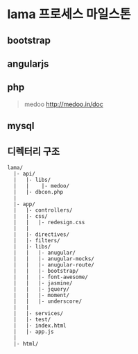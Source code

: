# lama 프로세스 마일스톤
## bootstrap
## angularjs

## php
> medoo
<http://medoo.in/doc>
## mysql

## 디렉터리 구조
```
lama/
  |- api/
  |   |- libs/
  |   |    |- medoo/
  |   |- dbcon.php
  |
  |- app/
  |   |- controllers/
  |   |- css/
  |   |   |- redesign.css
  |   |
  |   |- directives/
  |   |- filters/
  |   |- libs/
  |   |   |- anugular/
  |   |   |- anugular-mocks/
  |   |   |- anugular-route/
  |   |   |- bootstrap/
  |   |   |- font-awesome/
  |   |   |- jasmine/
  |   |   |- jquery/
  |   |   |- moment/
  |   |   |- underscore/
  |   |
  |   |- services/
  |   |- test/
  |   |- index.html
  |   |- app.js
  |
  |- html/


```